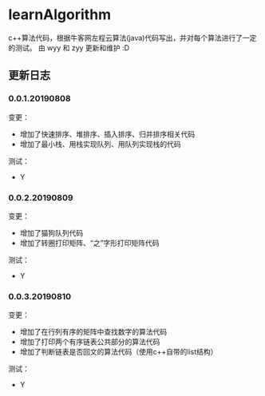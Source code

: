 # learnAlgorithm
 c++算法代码，根据牛客网左程云算法(java)代码写出，并对每个算法进行了一定的测试。
 由 wyy 和 zyy 更新和维护 :D

 ## 更新日志
 ### 0.0.1.20190808

变更：

 - 增加了快速排序、堆排序、插入排序、归并排序相关代码
 - 增加了最小栈、用栈实现队列、用队列实现栈的代码

测试：
 - Y

 ### 0.0.2.20190809

变更：

 - 增加了猫狗队列代码
 - 增加了转圈打印矩阵、“之”字形打印矩阵代码
 
测试：
 - Y

  ### 0.0.3.20190810

变更：

 - 增加了在行列有序的矩阵中查找数字的算法代码
 - 增加了打印两个有序链表公共部分的算法代码
 - 增加了判断链表是否回文的算法代码（使用c++自带的list结构）
 
测试：
 - Y

